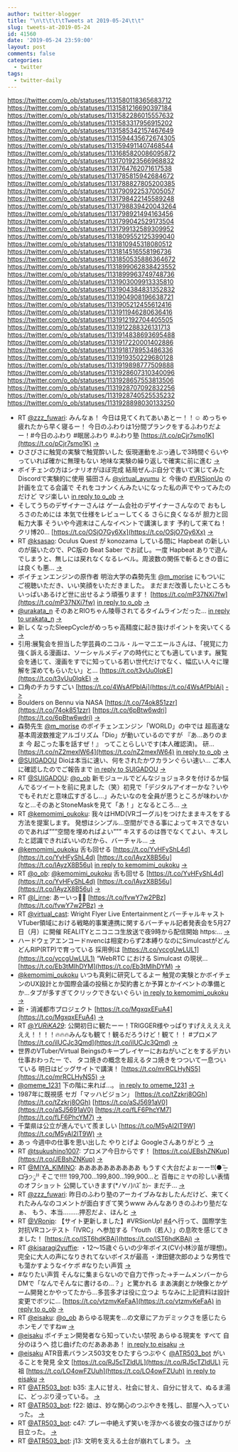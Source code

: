 ```yaml
---
author: twitter-blogger
title: "\n\t\t\t\tTweets at 2019-05-24\t\t"
slug: tweets-at-2019-05-24
id: 41560
date: '2019-05-24 23:59:00'
layout: post
comments: false
categories:
  - twitter
tags:
  - twitter-daily
---
```


https://twitter.com/o_ob/statuses/1131580118365683712 https://twitter.com/o_ob/statuses/1131581216690397184 https://twitter.com/o_ob/statuses/1131582286015557632 https://twitter.com/o_ob/statuses/1131583317956915202 https://twitter.com/o_ob/statuses/1131585342157467649 https://twitter.com/o_ob/statuses/1131594435672674305 https://twitter.com/o_ob/statuses/1131594911407468544 https://twitter.com/o_ob/statuses/1131685820086095872 https://twitter.com/o_ob/statuses/1131701923566968832 https://twitter.com/o_ob/statuses/1131764762071617538 https://twitter.com/o_ob/statuses/1131785815942684672 https://twitter.com/o_ob/statuses/1131788827805200385 https://twitter.com/o_ob/statuses/1131790922537005057 https://twitter.com/o_ob/statuses/1131798422145589248 https://twitter.com/o_ob/statuses/1131798839420043264 https://twitter.com/o_ob/statuses/1131798921494163456 https://twitter.com/o_ob/statuses/1131799042529173504 https://twitter.com/o_ob/statuses/1131799132589309952 https://twitter.com/o_ob/statuses/1131809552125399040 https://twitter.com/o_ob/statuses/1131810945318080512 https://twitter.com/o_ob/statuses/1131814516558196736 https://twitter.com/o_ob/statuses/1131850535886364672 https://twitter.com/o_ob/statuses/1131899062838423552 https://twitter.com/o_ob/statuses/1131899963749748736 https://twitter.com/o_ob/statuses/1131903009913335810 https://twitter.com/o_ob/statuses/1131904384831352832 https://twitter.com/o_ob/statuses/1131904908196638721 https://twitter.com/o_ob/statuses/1131905212455612416 https://twitter.com/o_ob/statuses/1131911946280636416 https://twitter.com/o_ob/statuses/1131912192704405505 https://twitter.com/o_ob/statuses/1131912288326131713 https://twitter.com/o_ob/statuses/1131914838693695488 https://twitter.com/o_ob/statuses/1131917220001402886 https://twitter.com/o_ob/statuses/1131918178953486336 https://twitter.com/o_ob/statuses/1131919350229680128 https://twitter.com/o_ob/statuses/1131919898777509888 https://twitter.com/o_ob/statuses/1131928607310340096 https://twitter.com/o_ob/statuses/1131928657553813506 https://twitter.com/o_ob/statuses/1131928707092832256 https://twitter.com/o_ob/statuses/1131928740525535232 https://twitter.com/o_ob/statuses/1131928898030133250  

*   RT [@zzz_fuwari](https://twitter.com/zzz_fuwari): みんなぁ！ 今日は見てくれてあいあとー！！☺️ めっちゃ疲れたから早く寝るー！ 今日のふわりは1分間プランクをするふわりだよー！#今日のふわり #眠居ふわり #ふわり塾 [https://t.co/pCjr7smo1K](https://t.co/pCjr7smo1K) [->](https://twitter.com/o_ob/statuses/1131580118365683712)
*   ひさびさに触覚の実験で触覚酔いした 仮現運動をぶっ通しで3時間ぐらいやっていれば確かに無理もない 地味な実験の繰り返しで確実に前に進む [->](https://twitter.com/o_ob/statuses/1131581216690397184)
*   ボイチェンの方はシナリオがほぼ完成 結局ぜんぶ自分で書いて演じてみた Discordで実験的に使用 猫田さん [@virtual_ayumu](https://twitter.com/virtual_ayumu) と 今後の [#VRSionUp](https://twitter.com/search?q=%23VRSionUp&src=hash) の計画を立てる会議で それをコナンくんみたいになった私の声でやってみたのだけど マジ楽しい [in reply to o_ob](https://twitter.com/o_ob/statuses/1131082754194456576) [->](https://twitter.com/o_ob/statuses/1131582286015557632)
*   そしてうちのデザイナーさんは ゲーム会社のデザイナーさんなので おもしろさのためには 本気で仕様をレビューしてくる さらに良くなるが 胆力と回転力大事 そういや今週末はこんなイベントで講演します 予約して来てね！ クリ博20… [https://t.co/OSjO7Gy6Xx](https://t.co/OSjO7Gy6Xx) [->](https://twitter.com/o_ob/statuses/1131583317956915202)
*   RT [@ksasao](https://twitter.com/ksasao): Oculus Quest が konozama している間に Hapbeat の新しいのが届いたので、PC版の Beat Saber でお試し。一度 Hapbeat ありで遊んでしまうと、無しには戻れなくなるレベル。周波数の関係で斬るときの音には良くも悪… [->](https://twitter.com/o_ob/statuses/1131585342157467649)
*   ボイチェンエンジンの原作者 明治大学の森勢先生 [@m_morise](https://twitter.com/m_morise) にもついにご視聴いただき、いい笑顔をいただきました。 まだまだ改善したいところもいっぱいあるけど世に出せるよう頑張ります！ [https://t.co/mP37NXi7fw](https://t.co/mP37NXi7fw) [in reply to o_ob](https://twitter.com/o_ob/statuses/1131082754194456576) [->](https://twitter.com/o_ob/statuses/1131594435672674305)
*   [@urakata_n](https://twitter.com/urakata_n) そのあとRIOちゃん陵辱されてるタイムラインだった... [in reply to urakata_n](https://twitter.com/urakata_n/statuses/1131510068258598912) [->](https://twitter.com/o_ob/statuses/1131594911407468544)
*   新しくなったSleepCycleがめっちゃ高精度に起き抜けポイントを突いてくる [->](https://twitter.com/o_ob/statuses/1131685820086095872)
*   引用:展覧会を担当した学芸員のニコル・ルーマニエールさんは、「視覚に力強く訴える漫画は、ソーシャルメディアの時代にとても適しています。展覧会を通じて、漫画をすでに知っている若い世代だけでなく、幅広い人々に理解を深めてもらいたい」と… [https://t.co/t3vUu0IqkE](https://t.co/t3vUu0IqkE) [->](https://twitter.com/o_ob/statuses/1131701923566968832)
*   口角のチカラすごい [https://t.co/4WsAfPbIAi](https://t.co/4WsAfPbIAi) [->](https://twitter.com/o_ob/statuses/1131764762071617538)
*   Boulders on Bennu via NASA [https://t.co/74ok851zzr](https://t.co/74ok851zzr) [https://t.co/6pBtw6wdri](https://t.co/6pBtw6wdri) [->](https://twitter.com/o_ob/statuses/1131785815942684672)
*   森勢先生 [@m_morise](https://twitter.com/m_morise) のボイチェンエンジン「WORLD」の中では 超高速な基本周波数推定アルゴリズム「Dio」が動いているのですが 『あ...ありのまま 今 起こった事を話すぜ！』 ってことらしいです(本人確認済)。 研… [https://t.co/nZ2mexlW64](https://t.co/nZ2mexlW64) [in reply to o_ob](https://twitter.com/o_ob/statuses/1131363202577588224) [->](https://twitter.com/o_ob/statuses/1131788827805200385)
*   [@SUIGADOU](https://twitter.com/SUIGADOU) Dioは本当に速い、何をされたかワカランぐらい速い… ご本人に確認したのでご報告まで [in reply to SUIGADOU](https://twitter.com/SUIGADOU/statuses/1131790188064100353) [->](https://twitter.com/o_ob/statuses/1131790922537005057)
*   RT [@SUIGADOU](https://twitter.com/SUIGADOU): [@o_ob](https://twitter.com/o_ob) 新モジュールでどんなジョジョネタを付けるか悩んでるツイートを前に見ました（笑）初見で「デジタルアイオーかな？いやでもそれだと意味広すぎるし…」みたいなのを全員が思うところが味わいかなと…そのあとStoneMaskを見て「あ！」となるところ… [->](https://twitter.com/o_ob/statuses/1131798422145589248)
*   RT [@kemomimi_oukoku](https://twitter.com/kemomimi_oukoku): 我々はHMD(VRゴーグル)をつけたままキスをする方法を提案します。 発想はシンプル…空間ができる事によってキスできないのであれば”””空間を埋めればよい””” キスするのは唇でなくてよい、キスしたと認識できればいいのだから、バーチャル… [->](https://twitter.com/o_ob/statuses/1131798839420043264)
*   [@kemomimi_oukoku](https://twitter.com/kemomimi_oukoku) 舌も回せる [https://t.co/YvHFyShL4d](https://t.co/YvHFyShL4d) [https://t.co/IAyzX8B56u](https://t.co/IAyzX8B56u) [in reply to kemomimi_oukoku](https://twitter.com/kemomimi_oukoku/statuses/1131796567633960961) [->](https://twitter.com/o_ob/statuses/1131798921494163456)
*   RT [@o_ob](https://twitter.com/o_ob): [@kemomimi_oukoku](https://twitter.com/kemomimi_oukoku) 舌も回せる [https://t.co/YvHFyShL4d](https://t.co/YvHFyShL4d) [https://t.co/IAyzX8B56u](https://t.co/IAyzX8B56u) [->](https://twitter.com/o_ob/statuses/1131799042529173504)
*   RT [@l_irne](https://twitter.com/l_irne): あーいっ🙌✨ [https://t.co/fvwY7w2PBz](https://t.co/fvwY7w2PBz) [->](https://twitter.com/o_ob/statuses/1131799132589309952)
*   RT [@virtual_cast](https://twitter.com/virtual_cast): Wright Flyer Live Entertainmentとバーチャルキャスト VTuber領域における戦略的事業連携に関するバーチャル記者発表会を5月27日（月）に開催 REALITYとニコニコ生放送で夜9時から配信開始 https:… [->](https://twitter.com/o_ob/statuses/1131809552125399040)
*   ハードウェアエンコードnvencは相変わらず2本縛りなのにSimulcastがどんどんRIP(RTP)で育っている 採用例は [https://t.co/yccgUwLUL1](https://t.co/yccgUwLUL1) “WebRTC における Simulcast の現状… [https://t.co/Eb3tMIhDYM](https://t.co/Eb3tMIhDYM) [->](https://twitter.com/o_ob/statuses/1131810945318080512)
*   [@kemomimi_oukoku](https://twitter.com/kemomimi_oukoku) いつも真剣に研究してるよー 触覚の実験とかボイチェンのUX設計とか国際会議の投稿とか契約書とか予算とかイベントの準備とか...タブが多すぎてクリックできないぐらい [in reply to kemomimi_oukoku](https://twitter.com/kemomimi_oukoku/statuses/1131800525148524544) [->](https://twitter.com/o_ob/statuses/1131814516558196736)
*   新・消滅都市プロジェクト [https://t.co/MgxqxEFuA4](https://t.co/MgxqxEFuA4) [->](https://twitter.com/o_ob/statuses/1131850535886364672)
*   RT [@_YURiKA29_](https://twitter.com/_YURiKA29_): 公開初日に観たーー！TRIGGER様やっぱりすげえええええええ！！！！🔥🔥🔥みんなも観て！観るだろうけど！観て！！ #プロメア [https://t.co/ilUCJc3Qmd](https://t.co/ilUCJc3Qmd) [->](https://twitter.com/o_ob/statuses/1131899062838423552)
*   世界のVTuber/Virtual Beingsのキープレイヤーにおねがいごとをするデカい仕事おわったー で、 タコ焼きの概念を超えるタコ焼きをつついて一息ついている 明日はビッグサイトで講演！ [https://t.co/mrRCLHyNS5](https://t.co/mrRCLHyNS5) [->](https://twitter.com/o_ob/statuses/1131899963749748736)
*   [@omeme_1231](https://twitter.com/omeme_1231) 下の階に来れば...。 [in reply to omeme_1231](https://twitter.com/omeme_1231/statuses/1131754761110167552) [->](https://twitter.com/o_ob/statuses/1131903009913335810)
*   1987年に既視感 セガ「マッハビジョン」 [https://t.co/tZzkrj8OGh](https://t.co/tZzkrj8OGh) [https://t.co/aSJ5691aV0](https://t.co/aSJ5691aV0) [https://t.co/fLF6PhcYM7](https://t.co/fLF6PhcYM7) [->](https://twitter.com/o_ob/statuses/1131904384831352832)
*   千葉県は公立が進んでいて羨ましい [https://t.co/M5yAI2lT9W](https://t.co/M5yAI2lT9W) [->](https://twitter.com/o_ob/statuses/1131904908196638721)
*   あっ 今週中の仕事を思い出した やりとげよ Googleさんありがとう [->](https://twitter.com/o_ob/statuses/1131905212455612416)
*   RT [@tsukushino1007](https://twitter.com/tsukushino1007): プロメア今日からです！ [https://t.co/JEBshZNKup](https://t.co/JEBshZNKup) [->](https://twitter.com/o_ob/statuses/1131911946280636416)
*   RT [@MIYA_KIMINO](https://twitter.com/MIYA_KIMINO): ああああああああああ もうすぐ大台だよぉーー!!(● ˃̶͈̀ロ˂̶͈́)੭ꠥ⁾⁾ そこで‼️‼️ 199,700…199,800…199,900…と 百毎にミヤの珍しい表情のオフショット 公開していきます(*ﾉ∀ﾉ)ﾊｽﾞｶｼ- まだチ… [->](https://twitter.com/o_ob/statuses/1131912192704405505)
*   RT [@zzz_fuwari](https://twitter.com/zzz_fuwari): 昨日のふわり塾のアーカイブみなおしたんだけど、来てくれたみんなのコメントが面白すぎて笑うwww みんなありきのふわり塾だなぁ、 もう、本当………押忍だよ、ほんと [->](https://twitter.com/o_ob/statuses/1131912288326131713)
*   RT [@VRonjp](https://twitter.com/VRonjp): 【サイト更新しました】#VRSionUp! [#4](https://twitter.com/search?q=%234&src=hash)へ行って、国際学生対抗VRコンテスト「IVRC」へ参加する「Youth（若人）」の息吹を感じてきました！ [https://t.co/IST6hdKBAj](https://t.co/IST6hdKBAj) [->](https://twitter.com/o_ob/statuses/1131914838693695488)
*   RT [@kisaragi2yuffie](https://twitter.com/kisaragi2yuffie): ・12〜15歳ぐらいの少年ボイス(CV小林沙苗が理想)。完全に大人の声になりきれてないボイスが最高 ・津田健次郎のような男性でも蕩かすようなイケボ #なりたい声質 [->](https://twitter.com/o_ob/statuses/1131917220001402886)
*   #なりたい声質 そんなに集まらないので自力で作った→チームメンバーからDMで「なんでそんなに書けるの…？」と驚かれる まあ演劇とか映像とかゲーム開発とかやってたから...多芸多才は役に立つよ ちなみに上記資料は設計変更でボツに… [https://t.co/vtzmvKeFaA](https://t.co/vtzmvKeFaA) [in reply to o_ob](https://twitter.com/o_ob/statuses/1131082754194456576) [->](https://twitter.com/o_ob/statuses/1131918178953486336)
*   RT [@eisaku](https://twitter.com/eisaku): [@o_ob](https://twitter.com/o_ob) あらゆる現実を…の文章にアカデミックさを感じたらホンモノですねw [->](https://twitter.com/o_ob/statuses/1131919350229680128)
*   [@eisaku](https://twitter.com/eisaku) ボイチェン開発者なら知っていたい禁呪 あらゆる現実を すべて 自分のほうへ 捻じ曲げたのだああああ！ [in reply to eisaku](https://twitter.com/eisaku/statuses/1131918895630020608) [->](https://twitter.com/o_ob/statuses/1131919898777509888)
*   [@eisaku](https://twitter.com/eisaku) ATR音素バランス503文をひたすらつぶやく [@ATR503_bot](https://twitter.com/ATR503_bot) がいることを発見 全文 [https://t.co/RJ5cTZldUL](https://t.co/RJ5cTZldUL) 元祖 [https://t.co/LO4owFZUuh](https://t.co/LO4owFZUuh) [in reply to eisaku](https://twitter.com/eisaku/statuses/1131920086690701312) [->](https://twitter.com/o_ob/statuses/1131928607310340096)
*   RT [@ATR503_bot](https://twitter.com/ATR503_bot): b35: 主人に甘え、社会に甘え、自分に甘えて、ぬるま湯に、どっぷり浸っている。 [->](https://twitter.com/o_ob/statuses/1131928657553813506)
*   RT [@ATR503_bot](https://twitter.com/ATR503_bot): f22: 娘は、妙な関心のつぶやきを残し、部屋へ入っていった。 [->](https://twitter.com/o_ob/statuses/1131928707092832256)
*   RT [@ATR503_bot](https://twitter.com/ATR503_bot): c47: プレー中絶えず笑いを浮かべる彼女の強さばかりが目立った。 [->](https://twitter.com/o_ob/statuses/1131928740525535232)
*   RT [@ATR503_bot](https://twitter.com/ATR503_bot): j13: 文明を支える土台が崩れてしまう。 [->](https://twitter.com/o_ob/statuses/1131928898030133250)